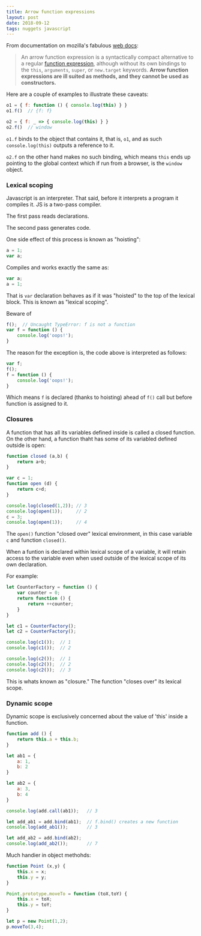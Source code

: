 ```yaml
---
title: Arrow function expressions
layout: post
date: 2018-09-12
tags: nuggets javascript
---
```


From documentation on mozilla's fabulous [web docs](https://developer.mozilla.org/en-US/docs/Web/JavaScript/Reference/Functions/Arrow_functions):

> An arrow function expression is a syntactically compact alternative to a regular [function expression](https://developer.mozilla.org/en-US/docs/Web/JavaScript/Reference/Operators/function), although without its own bindings to the `this`, `arguments`, `super`, or `new.target` keywords. **Arrow function expressions are ill suited as methods, and they cannot be used as constructors.**

Here are a couple of examples to illustrate these caveats:

```js
o1 = { f: function () { console.log(this) } }
o1.f()  // {f: f}

o2 = { f: _ => { console.log(this) } }
o2.f()  // window
```

`o1.f` binds to the object that contains it, that is, `o1`, and as such `console.log(this)` outputs a reference to it.

`o2.f` on the other hand makes no such binding, which means `this` ends up pointing to the global context which if run from a browser, is the `window` object.

### Lexical scoping

Javascript is an interpreter. That said, before it interprets a program it compiles it. JS is a two-pass compiler.

The first pass reads declarations.

The second pass generates code.

One side effect of this process is known as "hoisting":

```js
a = 1;
var a;
```

Compiles and works exactly the same as:

```js
var a;
a = 1;
```

That is `var` declaration behaves as if it was "hoisted" to the top of the lexical block. This is known as "lexical scoping".

Beware of

```js
f();  // Uncaught TypeError: f is not a function
var f = function () {
	console.log('oops!');
}
```

The reason for the exception is, the code above is interpreted as follows:

```js
var f;
f();
f = function () {
	console.log('oops!');
}
```

Which means `f` is declared (thanks to hoisting) ahead of `f()` call but before function is assigned to it.

### Closures

A function that has all its variables defined inside is called a closed function. On the other hand, a function thaht has some of its variabled defined outside is open:

```js
function closed (a,b) {
	return a+b;
}

var c = 1;
function open (d) {
	return c+d;
}

console.log(closed(1,2)); // 3
console.log(open(1));     // 2
c = 3;
console.log(open(1));     // 4
```

The `open()` function "closed over" lexical environment, in this case variable `c` and function `closed()`. 

When a funtion is declared within lexical scope of a variable, it will retain access to the variable even when used outside of the lexical scope of its own declaration.

For example:

```js
let CounterFactory = function () {
	var counter = 0;
	return function () {
		return ++counter;
	}
}

let c1 = CounterFactory();
let c2 = CounterFactory();

console.log(c1());  // 1
console.log(c1());  // 2

console.log(c2());  // 1
console.log(c2());  // 2
console.log(c2());  // 3
```



This is whats known as "closure." The function "closes over" its lexical scope.

### Dynamic scope

Dynamic scope is exclusively concerned about the value of 'this' inside a function.

```js
function add () {
	return this.a + this.b;
}

let ab1 = {
	a: 1,
	b: 2
}

let ab2 = {
	a: 3,
	b: 4
}

console.log(add.call(ab1));   // 3

let add_ab1 = add.bind(ab1);  // f.bind() creates a new function
console.log(add_ab1());       // 3

let add_ab2 = add.bind(ab2);
console.log(add_ab2());       // 7
```

Much handier in object methohds:

```js
function Point (x,y) {
	this.x = x;
	this.y = y;
}

Point.prototype.moveTo = function (toX,toY) {
	this.x = toX;
	this.y = toY;
}

let p = new Point(1,2);
p.moveTo(3,4);
```